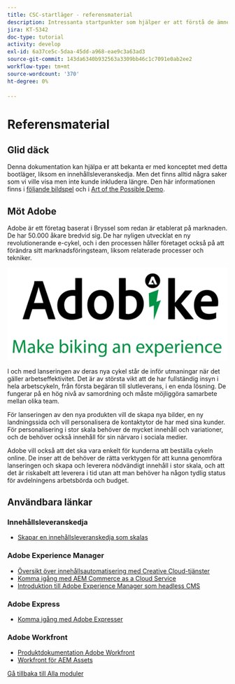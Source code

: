 ```yaml
---
title: CSC-startläger - referensmaterial
description: Intressanta startpunkter som hjälper er att förstå de ämnen som behandlas i det här bootlägret bättre.
jira: KT-5342
doc-type: tutorial
activity: develop
exl-id: 6a37ce5c-5daa-45dd-a968-eae9c3a63ad3
source-git-commit: 143da6340b932563a3309bb46c1c7091e0ab2ee2
workflow-type: tm+mt
source-wordcount: '370'
ht-degree: 0%

---
```


# Referensmaterial

## Glid däck

Denna dokumentation kan hjälpa er att bekanta er med konceptet med detta bootläger, liksom en innehållsleveranskedja. Men det finns alltid några saker som vi ville visa men inte kunde inkludera längre. Den här informationen finns i [följande bildspel](https://adobe.sharepoint.com/:p:/r/sites/SWEnterpriseMarketingTeam/Shared%20Documents/Bootcamps/Content%20Supply%20Chain%20Bootcamp/Experience%20Makers%20Content%20Supply%20Chain%20Slide%20Deck.pptx?d=w1a3787d39c3a43ab941cfd0069f8383a&amp;csf=1&amp;web=1&amp;e=57aFUU) och i [Art of the Possible Demo](https://xd.adobe.com/view/45ea642f-69fb-4bbe-bba6-6915a3709a6d-10b9/?fullscreen).

## Möt Adobe

Adobe är ett företag baserat i Bryssel som redan är etablerat på marknaden. De har 50.000 åkare bredvid sig. De har nyligen utvecklat en ny revolutionerande e-cykel, och i den processen håller företaget också på att förändra sitt marknadsföringsteam, liksom relaterade processer och tekniker.

![AdobeCycle](./images/adobike-logo.png)

I och med lanseringen av deras nya cykel står de inför utmaningar när det gäller arbetseffektivitet. Det är av största vikt att de har fullständig insyn i hela arbetscykeln, från första begäran till slutleverans, i en enda lösning. De fungerar på en hög nivå av samordning och måste möjliggöra samarbete mellan olika team.

För lanseringen av den nya produkten vill de skapa nya bilder, en ny landningssida och vill personalisera de kontaktytor de har med sina kunder. För personalisering i stor skala behöver de mycket innehåll och variationer, och de behöver också innehåll för sin närvaro i sociala medier.

Adobe vill också att det ska vara enkelt för kunderna att beställa cykeln online. De inser att de behöver de rätta verktygen för att kunna genomföra lanseringen och skapa och leverera nödvändigt innehåll i stor skala, och att det är riskabelt att leverera i tid utan att man behöver ha någon tydlig status för avdelningens arbetsbörda och budget.


## Användbara länkar

### Innehållsleveranskedja

- [Skapar en innehållsleveranskedja som skalas](https://business.adobe.com/resources/webinars/building-a-content-supply-chain-that-scales.html)

### Adobe Experience Manager

- [Översikt över innehållsautomatisering med Creative Cloud-tjänster](https://experienceleague.adobe.com/docs/experience-manager-learn/assets/content-automation/overview.html?lang=sv-SE)
- [Komma igång med AEM Commerce as a Cloud Service](https://experienceleague.adobe.com/docs/experience-manager-cloud-service/content/content-and-commerce/storefront/getting-started.html?lang=sv-SE)
- [Introduktion till Adobe Experience Manager som headless CMS](https://experienceleague.adobe.com/docs/experience-manager-cloud-service/content/headless/introduction.html?lang=sv-SE)

### Adobe Express

- [Komma igång med Adobe Expresser](https://helpx.adobe.com/se/express/using/work-with-templates.html)

### Adobe Workfront

- [Produktdokumentation Adobe Workfront](https://experienceleague.adobe.com/docs/workfront/using/home.html?lang=sv-SE)
- [Workfront för AEM Assets](https://exchange.adobe.com/apps/ec/101385/workfront-for-aem-assets)


[Gå tillbaka till Alla moduler](./overview.md)
